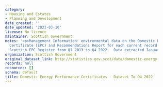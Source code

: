 ```yaml
---
category:
- Housing and Estates
- Planning and Development
date_created: ''
date_updated: '2023-03-10'
license: No licence
maintainer: Scottish Government
notes: '<p>Management Information: environmental data on the Domestic Energy Performance
  Certificate (EPC) and Recommendations Report for each current record held on the
  Scottish EPC Register from Q1 2013 to Q4 2022.  Data extracted January 2023.  </p>'
organization: Scottish Government
original_dataset_link: http://statistics.gov.scot/data/domestic-energy-performance-certificates
records: null
resources: []
schema: default
title: Domestic Energy Performance Certificates - Dataset To Q4 2022
---
```

